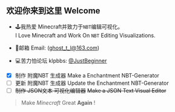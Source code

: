 ## 欢迎你来到这里 Welcome  

- 🕹️我热爱 Minecraft并致力于`NBT`编辑可视化。  
I Love Minecraft and Work On `NBT` Editing Visualizations.

- 📮邮箱 Email: (ghost_t_l@163.com)  
- 💻苦力怕论坛 klpbbs: [@JustBeginner](https://klpbbs.com/space-uid-1080492.html)

- [x] 制作 附魔NBT 生成器 Make a Enchantment NBT-Generator
- [ ] 更新 附魔NBT 生成器 Update the Enchantment NBT-Generator
- [ ] ~~制作 JSON文本 可视化编辑器~~ ~~Make a JSON Text Visual Editor~~

> Make *Minecraft* Great **Again** !
